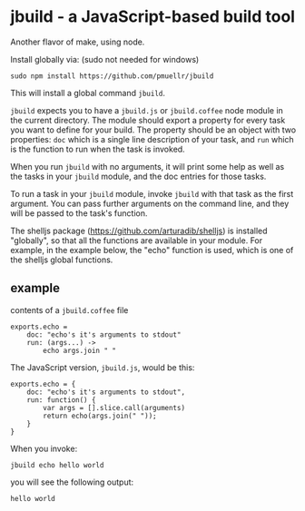 jbuild - a JavaScript-based build tool
================================================================================

Another flavor of make, using node.

Install globally via: (sudo not needed for windows)

    sudo npm install https://github.com/pmuellr/jbuild

This will install a global command `jbuild`.

`jbuild` expects you to have a `jbuild.js` or `jbuild.coffee` node module 
in the current directory.  The module should export a property for every 
task you want to define for your build.  The property should be an object
with two properties: `doc` which is a single line description of your task,
and `run` which is the function to run when the task is invoked.

When you run `jbuild` with no arguments, it will print some help as well
as the tasks in your `jbuild` module, and the doc entries for those
tasks.

To run a task in your `jbuild` module, invoke `jbuild` with that task as
the first argument.  You can pass further arguments on the command line, and
they will be passed to the task's function.

The shelljs package (<https://github.com/arturadib/shelljs>) is installed
"globally", so that all the functions are available in your module.  For
example, in the example below, the "echo" function is used, which is one of the 
shelljs global functions.

example
--------------------------------------------------------------------------------

contents of a `jbuild.coffee` file

    exports.echo =
        doc: "echo's it's arguments to stdout"
        run: (args...) ->
            echo args.join " "

The JavaScript version, `jbuild.js`, would be this:

    exports.echo = {
        doc: "echo's it's arguments to stdout",
        run: function() {
            var args = [].slice.call(arguments)
            return echo(args.join(" "));
        }
    }

When you invoke:

    jbuild echo hello world

you will see the following output:

    hello world

